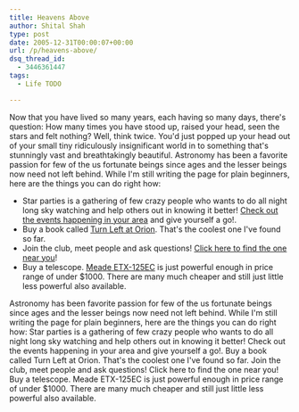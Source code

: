 ```yaml
---
title: Heavens Above
author: Shital Shah
type: post
date: 2005-12-31T00:00:07+00:00
url: /p/heavens-above/
dsq_thread_id:
  - 3446361447
tags:
  - Life TODO

---
```

Now that you have lived so many years, each having so many days, there's question: How many times you have stood up, raised your head, seen the stars and felt nothing? Well, think twice. You'd just popped up your head out of your small tiny ridiculously insignificant world in to something that's stunningly vast and breathtakingly beautiful. Astronomy has been a favorite passion for few of the us fortunate beings since ages and the lesser beings now need not left behind. While I'm still writing the page for plain beginners, here are the things you can do right how:

  * Star parties is a gathering of few crazy people who wants to do all night long sky watching and help others out in knowing it better! [Check out the events happening in your area][1] and give yourself a go!.
  * Buy a book called [Turn Left at Orion][2]. That's the coolest one I've found so far.
  * Join the club, meet people and ask questions! [Click here to find the one near you][3]!
  * Buy a telescope. [Meade ETX-125EC][4] is just powerful enough in price range of under $1000. There are many much cheaper and still just little less powerful also available.

Astronomy has been favorite passion for few of the us fortunate beings since ages and the lesser beings now need not left behind. While I'm still writing the page for plain beginners, here are the things you can do right how: Star parties is a gathering of few crazy people who wants to do all night long sky watching and help others out in knowing it better! Check out the events happening in your area and give yourself a go!. Buy a book called Turn Left at Orion. That's the coolest one I've found so far. Join the club, meet people and ask questions! Click here to find the one near you! Buy a telescope. Meade ETX-125EC is just powerful enough in price range of under $1000. There are many much cheaper and still just little less powerful also available.

 [1]: http://skyandtelescope.com/resources/calendar/ "Sky and Telescope magazine's Star Party calender"
 [2]: http://www.amazon.com/exec/obidos/ASIN/0521781906/qid=1018242805/sr=1-1/ref=sr_1_1/104-6492949-7167901 "Amazon.com's page for book"
 [3]: http://skyandtelescope.com/resources/organizations/ "Sky and Telescope's page for clubs directory"
 [4]: http://www.amazon.com/exec/obidos/ASIN/B00004SPCH/qid=1018242660/sr=1-4/ref=sr_1_4/104-6492949-7167901 "Amazon.com's page for telescope"